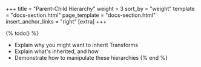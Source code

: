 +++
title = "Parent-Child Hierarchy"
weight = 3
sort_by = "weight"
template = "docs-section.html"
page_template = "docs-section.html"
insert_anchor_links = "right"
[extra]
+++

{% todo() %}

* Explain why you might want to inherit Transforms
* Explain what's inherited, and how
* Demonstrate how to manipulate these hierarchies
{% end %}
